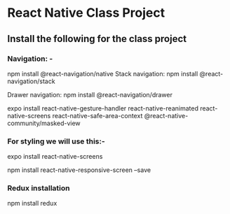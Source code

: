 # React Native Class Project

## Install the following for the class project

### Navigation: -

npm install @react-navigation/native
Stack navigation: npm install @react-navigation/stack

Drawer navigation: npm install @react-navigation/drawer

expo install react-native-gesture-handler react-native-reanimated react-native-screens react-native-safe-area-context @react-native-community/masked-view


### For styling we will use this:-

expo install react-native-screens

npm install react-native-responsive-screen –save

### Redux installation

npm install redux
